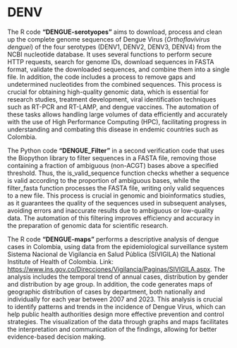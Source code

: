 # DENV

The R code **“DENGUE-serotyopes”** aims to download, process and clean up the complete genome sequences of Dengue Virus (*Orthoflavivirus denguei*) of the four serotypes (DENV1, DENV2, DENV3, DENV4) from the NCBI nucleotide database. It uses several functions to perform secure HTTP requests, search for genome IDs, download sequences in FASTA format, validate the downloaded sequences, and combine them into a single file. In addition, the code includes a process to remove gaps and undetermined nucleotides from the combined sequences. This process is crucial for obtaining high-quality genomic data, which is essential for research studies, treatment development, viral identification techniques such as RT-PCR and RT-LAMP, and dengue vaccines. The automation of these tasks allows handling large volumes of data efficiently and accurately with the use of High Performance Computing (HPC), facilitating progress in understanding and combating this disease in endemic countries such as Colombia.

The Python code **“DENGUE_Filter”** in a second verification code that uses the Biopython library to filter sequences in a FASTA file, removing those containing a fraction of ambiguous (non-ACGT) bases above a specified threshold. Thus, the is_valid_sequence function checks whether a sequence is valid according to the proportion of ambiguous bases, while the filter_fasta function processes the FASTA file, writing only valid sequences to a new file. This process is crucial in genomic and bioinformatics studies, as it guarantees the quality of the sequences used in subsequent analyses, avoiding errors and inaccurate results due to ambiguous or low-quality data. The automation of this filtering improves efficiency and accuracy in the preparation of genomic data for scientific research.

The R code **“DENGUE-maps”** performs a descriptive analysis of dengue cases in Colombia, using data from the epidemiological surveillance system Sistema Nacional de Vigilancia en Salud Pública (SIVIGILA) the National Institute of Health of Colombia. Link: https://www.ins.gov.co/Direcciones/Vigilancia/Paginas/SIVIGILA.aspx. The analysis includes the temporal trend of annual cases, distribution by gender and distribution by age group. In addition, the code generates maps of geographic distribution of cases by department, both nationally and individually for each year between 2007 and 2023. This analysis is crucial to identify patterns and trends in the incidence of Dengue Virus, which can help public health authorities design more effective prevention and control strategies. The visualization of the data through graphs and maps facilitates the interpretation and communication of the findings, allowing for better evidence-based decision making.
